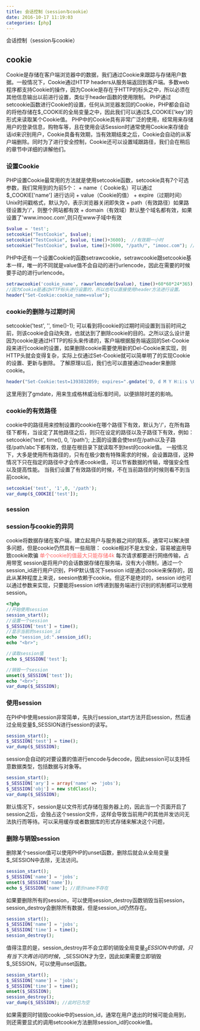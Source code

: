 ```yaml
---
title: 会话控制（session与cookie）
date: 2016-10-17 11:19:03
categories: [php]
---
```

会话控制（session与cookie）
<!-- more -->

<h2>cookie</h2>
Cookie是存储在客户端浏览器中的数据，我们通过Cookie来跟踪与存储用户数据。一般情况下，Cookie通过HTTP headers从服务端返回到客户端。多数web程序都支持Cookie的操作，因为Cookie是存在于HTTP的标头之中，所以必须在其他信息输出以前进行设置，类似于header函数的使用限制。
PHP通过setcookie函数进行Cookie的设置，任何从浏览器发回的Cookie，PHP都会自动的将他存储在$_COOKIE的全局变量之中，因此我们可以通过$_COOKIE['key']的形式来读取某个Cookie值。
PHP中的Cookie具有非常广泛的使用，经常用来存储用户的登录信息，购物车等，且在使用会话Session时通常使用Cookie来存储会话id来识别用户，Cookie具备有效期，当有效期结束之后，Cookie会自动的从客户端删除。同时为了进行安全控制，Cookie还可以设置域跟路径，我们会在稍后的章节中详细的讲解他们。

<h3>设置Cookie</h3>
PHP设置Cookie最常用的方法就是使用setcookie函数，setcookie具有7个可选参数，我们常用到的为前5个：
+ name（ Cookie名）可以通过$_COOKIE['name'] 进行访问
+ value（Cookie的值）
+ expire（过期时间）Unix时间戳格式，默认为0，表示浏览器关闭即失效
+ path（有效路径）如果路径设置为'/'，则整个网站都有效
+ domain（有效域）默认整个域名都有效，如果设置了'www.imooc.com',则只在www子域中有效

```php
$value = 'test';
setcookie("TestCookie", $value);
setcookie("TestCookie", $value, time()+3600);  //有效期一小时
setcookie("TestCookie", $value, time()+3600, "/path/", "imooc.com"); //设置路径与域
```
PHP中还有一个设置Cookie的函数setrawcookie，setrawcookie跟setcookie基本一样，唯一的不同就是value值不会自动的进行urlencode，因此在需要的时候要手动的进行urlencode。

```php
setrawcookie('cookie_name', rawurlencode($value), time()+60*60*24*365); 
//因为Cookie是通过HTTP标头进行设置的，所以也可以直接使用header方法进行设置。
header("Set-Cookie:cookie_name=value");
```
<h3>cookie的删除与过期时间</h3>
setcookie('test', '', time()-1); 
可以看到将cookie的过期时间设置到当前时间之前，则该cookie会自动失效，也就达到了删除cookie的目的。之所以这么设计是因为cookie是通过HTTP的标头来传递的，客户端根据服务端返回的Set-Cookie段来进行cookie的设置，如果删除cookie需要使用新的Del-Cookie来实现，则HTTP头就会变得复杂，实际上仅通过Set-Cookie就可以简单明了的实现Cookie的设置、更新与删除。
了解原理以后，我们也可以直接通过header来删除cookie。

```php
header("Set-Cookie:test=1393832059; expires=".gmdate('D, d M Y H:i:s \G\M\T', time()-1));
```
这里用到了gmdate，用来生成格林威治标准时间，以便排除时差的影响。

<h3>cookie的有效路径</h3>
cookie中的路径用来控制设置的cookie在哪个路径下有效，默认为'/'，在所有路径下都有，当设定了其他路径之后，则只在设定的路径以及子路径下有效，例如：
setcookie('test', time(), 0, '/path');
上面的设置会使test在/path以及子路径/path/abc下都有效，但是在根目录下就读取不到test的cookie值。
一般情况下，大多是使用所有路径的，只有在极少数有特殊需求的时候，会设置路径，这种情况下只在指定的路径中才会传递cookie值，可以节省数据的传输，增强安全性以及提高性能。
当我们设置了有效路径的时候，不在当前路径的时候则看不到当前cookie。

```php
setcookie('test', '1',0, '/path');  
var_dump($_COOKIE['test']);  
```
<h3>session</h3>
<h3>session与cookie的异同</h3>
cookie将数据存储在客户端，建立起用户与服务器之间的联系，通常可以解决很多问题，但是cookie仍然具有一些局限：
cookie相对不是太安全，容易被盗用导致cookie欺骗
<font color=#FF6666>单个cookie的值最大只能存储4k</font>
每次请求都要进行网络传输，占用带宽
session是将用户的会话数据存储在服务端，没有大小限制，通过一个session_id进行用户识别，PHP默认情况下session id是通过cookie来保存的，因此从某种程度上来说，seesion依赖于cookie。但这不是绝对的，session id也可以通过参数来实现，只要能将session id传递到服务端进行识别的机制都可以使用session。

```php
<?php
//开始使用session
session_start();
//设置一个session
$_SESSION['test'] = time();
//显示当前的session_id
echo "session_id:".session_id();
echo "<br>";

//读取session值
echo $_SESSION['test'];

//销毁一个session
unset($_SESSION['test']);
echo "<br>";
var_dump($_SESSION);
```

<h3>使用session</h3>
在PHP中使用session非常简单，先执行session_start方法开启session，然后通过全局变量$_SESSION进行session的读写。

```php
session_start();
$_SESSION['test'] = time();
var_dump($_SESSION);
```

session会自动的对要设置的值进行encode与decode，因此session可以支持任意数据类型，包括数据与对象等。

```php
session_start();
$_SESSION['ary'] = array('name' => 'jobs');
$_SESSION['obj'] = new stdClass();
var_dump($_SESSION);
```
默认情况下，session是以文件形式存储在服务器上的，因此当一个页面开启了session之后，会独占这个session文件，这样会导致当前用户的其他并发访问无法执行而等待。可以采用缓存或者数据库的形式存储来解决这个问题，

<h3>删除与销毁session</h3>
删除某个session值可以使用PHP的unset函数，删除后就会从全局变量$_SESSION中去除，无法访问。

```php
session_start();
$_SESSION['name'] = 'jobs';
unset($_SESSION['name']);
echo $_SESSION['name']; //提示name不存在
```
如果要删除所有的session，可以使用session_destroy函数销毁当前session，session_destroy会删除所有数据，但是session_id仍然存在。

```php
session_start();
$_SESSION['name'] = 'jobs';
$_SESSION['time'] = time();
session_destroy();
```
值得注意的是，session_destroy并不会立即的销毁全局变量$_SESSION中的值，只有当下次再访问的时候，$_SESSION才为空，因此如果需要立即销毁$_SESSION，可以使用unset函数。

```php
session_start();
$_SESSION['name'] = 'jobs';
$_SESSION['time'] = time();
unset($_SESSION);
session_destroy(); 
var_dump($_SESSION); //此时已为空
```
如果需要同时销毁cookie中的session_id，通常在用户退出的时候可能会用到，则还需要显式的调用setcookie方法删除session_id的cookie值。




<!--<img src="/images/6.png" width="800" height="263" />-->
<!--<font color=#FF6666></font>-->
